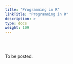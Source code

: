 ```yaml
---
title: "Programming in R"
linkTitle: "Programming in R"
description: >
type: docs
weight: 109
---
```


<br></br>


To be posted.






